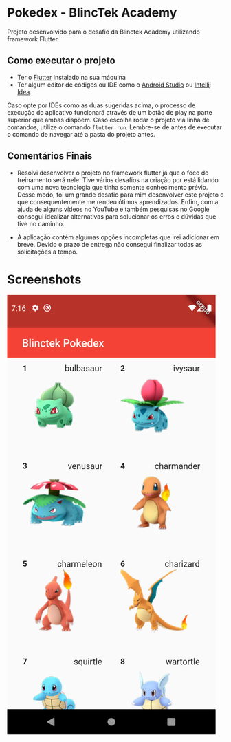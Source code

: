 # Pokedex - BlincTek Academy

Projeto desenvolvido para o desafio da Blinctek Academy utilizando framework Flutter.

## Como executar o projeto

- Ter o [Flutter](https://flutter.dev/docs/get-started/install) instalado na sua máquina
- Ter algum editor de códigos ou IDE como o [Android Studio](https://developer.android.com/studio) ou [Intellij Idea](https://www.jetbrains.com/pt-br/idea/download/). 

Caso opte por IDEs como as duas sugeridas acima, o processo de execução do aplicativo funcionará através de um botão de play na parte superior que ambas dispõem. Caso escolha rodar o projeto via linha de comandos, utilize o comando `flutter run`. Lembre-se de antes de executar o comando de navegar até a pasta do projeto antes. 

## Comentários Finais

- Resolvi desenvolver o projeto no framework flutter já que o foco do treinamento será nele. Tive vários desafios na criação por está lidando com uma nova tecnologia que tinha somente conhecimento prévio. Desse modo, foi um grande desafio para mim desenvolver este projeto e que consequentemente me rendeu ótimos aprendizados. Enfim, com
a ajuda de alguns vídeos no YouTube e também pesquisas no Google consegui idealizar alternativas para solucionar os erros e dúvidas que tive no caminho.

- A aplicação contém algumas opções incompletas que irei adicionar em breve. Devido o prazo de entrega não consegui finalizar todas as solicitações a tempo.

# Screenshots

![screenshot](image1.png)
